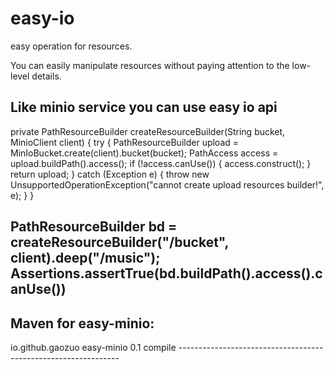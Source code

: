 # easy-io
easy operation for resources.

You can easily manipulate resources without paying attention to the low-level details.

Like minio service you can use easy io api
--------------------------------------------------------------

private PathResourceBuilder createResourceBuilder(String bucket, MinioClient client) {
    try {
        PathResourceBuilder upload = MinIoBucket.create(client).bucket(bucket);
        PathAccess access = upload.buildPath().access();
        if (!access.canUse()) {
            access.construct();
        }
        return upload;
    } catch (Exception e) {
        throw new UnsupportedOperationException("cannot create upload resources builder!", e);
    }
}

PathResourceBuilder bd = createResourceBuilder("/bucket", client).deep("/music");
Assertions.assertTrue(bd.buildPath().access().canUse())
--------------------------------------------------------------

Maven for easy-minio:
---------------------------------------------------------------
<dependency>
    <groupId>io.github.gaozuo</groupId>
    <artifactId>easy-minio</artifactId>
    <version>0.1</version>
    <scope>compile</scope>
</dependency>
---------------------------------------------------------------










